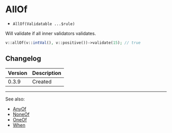# AllOf

- `AllOf(Validatable ...$rule)`

Will validate if all inner validators validates.

```php
v::allOf(v::intVal(), v::positive())->validate(15); // true
```

## Changelog

Version | Description
--------|-------------
  0.3.9 | Created

***
See also:

- [AnyOf](AnyOf.md)
- [NoneOf](NoneOf.md)
- [OneOf](OneOf.md)
- [When](When.md)
